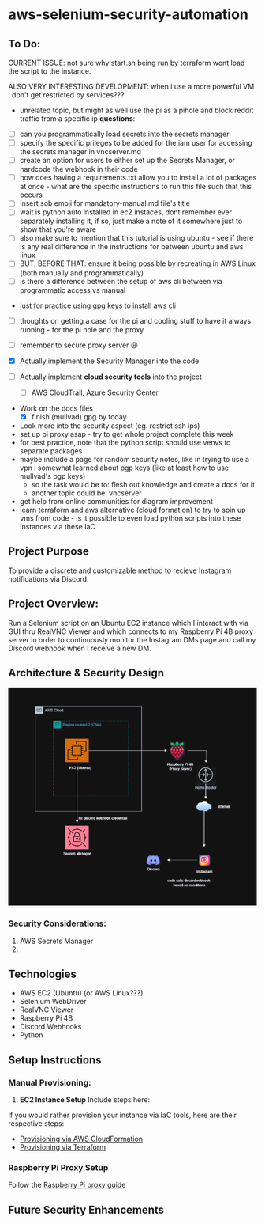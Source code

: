 # aws-selenium-security-automation

## To Do:

CURRENT ISSUE: not sure why start.sh being run by terraform wont load the script to the instance.

ALSO VERY INTERESTING DEVELOPMENT: when i use a more powerful VM i don't get restricted by services???

- unrelated topic, but might as well use the pi as a pihole and block reddit traffic from a specific ip
**questions**:
- [ ] can you programmatically load secrets into the secrets manager
- [ ] specify the specific prileges to be added for the iam user for accessing the secrets manager in vncserver.md
- [ ] create an option for users to either set up the Secrets Manager, or hardcode the webhook in their code
- [ ] how does having a requirements.txt allow you to install a lot of packages at once - what are the specific instructions to run this file such that this occurs
- [ ] insert sob emoji for mandatory-manual.md file's title
- [ ] wait is python auto installed in ec2 instaces, dont remember ever separately installing it, if so, just make a note of it somewhere just to show that you're aware
- [ ] also make sure to mention that this tutorial is using ubuntu - see if there is any real difference in the instructions for between ubuntu and aws linux
- [ ] BUT, BEFORE THAT: ensure it being possible by recreating in AWS Linux (both manually and programmatically)
- [ ] is there a difference between the setup of aws cli between via programmatic access vs manual
- just for practice using gpg keys to install aws cli
- [ ] thoughts on getting a case for the pi and cooling stuff to have it always running - for the pi hole and the proxy

- [ ] remember to secure proxy server 😩
- [x] Actually implement the Security Manager into the code
- [ ] Actually implement **cloud security tools** into the project
    - [ ] AWS CloudTrail, Azure Security Center
- Work on the docs files
    - [x] finish (mullvad) gpg by today
- Look more into the security aspect (eg. restrict ssh ips)
- set up pi proxy asap - try to get whole project complete this week
- for best practice, note that the python script should use venvs to separate packages
- maybe include a page for random security notes, like in trying to use a vpn i somewhat learned about pgp keys (like at least how to use mullvad's pgp keys)
    - so the task would be to: flesh out knowledge and create a docs for it
    - another topic could be: vncserver
- get help from online communities for diagram improvement
- learn terraform and aws alternative (cloud formation) to try to spin up vms from code - is it possible to even load python scripts into these instances via these IaC

## Project Purpose
To provide a discrete and customizable method to recieve Instagram notifications via Discord.

## Project Overview:
Run a Selenium script on an Ubuntu EC2 instance which I interact with via GUI thru RealVNC Viewer and which connects to my Raspberry Pi 4B proxy server in order to continuously monitor the Instagram DMs page and call my Discord webhook when I receive a new DM.

## Architecture & Security Design
![Architecture Diagram](resources/readme-architecture-design.png)

### Security Considerations:
1. AWS Secrets Manager
2. 

## Technologies
- AWS EC2 (Ubuntu) (or AWS Linux???)
- Selenium WebDriver
- RealVNC Viewer
- Raspberry Pi 4B
- Discord Webhooks
- Python


## Setup Instructions

### Manual Provisioning:
1. **EC2 Instance Setup**
Include steps here:

If you would rather provision your instance via IaC tools, here are their respective steps:
- [Provisioning via AWS CloudFormation](docs/aws_cloudformation.md)
- [Provisioning via Terraform](docs/terraform.md)

### Raspberry Pi Proxy Setup
Follow the [Raspberry Pi proxy guide](docs/raspberry-pi-proxy.md)



## Future Security Enhancements